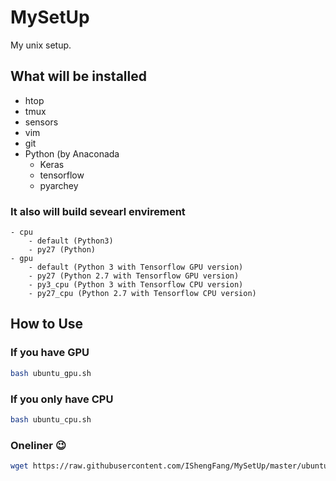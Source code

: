 # MySetUp
My unix setup.
## What will be installed
- htop
- tmux
- sensors
- vim	
- git 
- Python (by Anaconada
	- Keras
	- tensorflow
	- pyarchey

### It also will build sevearl envirement
	- cpu
		- default (Python3)
		- py27 (Python)
	- gpu
		- default (Python 3 with Tensorflow GPU version)
		- py27 (Python 2.7 with Tensorflow GPU version)
		- py3_cpu (Python 3 with Tensorflow CPU version)
		- py27_cpu (Python 2.7 with Tensorflow CPU version) 
## How to Use
### If you have GPU
```bash
bash ubuntu_gpu.sh
```
### If you only have CPU
```bash
bash ubuntu_cpu.sh
```
### Oneliner :wink:
```bash
wget https://raw.githubusercontent.com/IShengFang/MySetUp/master/ubuntu_gpu_aio.sh && bash ubuntu_gpu_aio.sh
```
